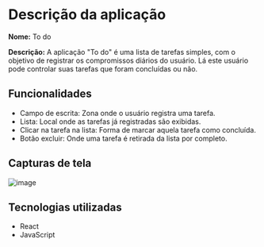 # Descrição da aplicação
**Nome:** To do

**Descrição:** A aplicação "To do" é uma lista de tarefas simples, com o objetivo de registrar os compromissos diários do usuário. Lá este usuário pode controlar suas tarefas que foram concluídas ou não.

## Funcionalidades
- Campo de escrita: Zona onde o usuário registra uma tarefa.
- Lista: Local onde as tarefas já registradas são exibidas.
- Clicar na tarefa na lista: Forma de marcar aquela tarefa como concluída.
- Botão excluir: Onde uma tarefa é retirada da lista por completo.

## Capturas de tela
![image](https://github.com/Nelson1Aguiar/Lista_de_tarefas-React/assets/132019512/400b93f4-a078-4998-af56-4d7cae80575f)

## Tecnologias utilizadas
- React
- JavaScript
